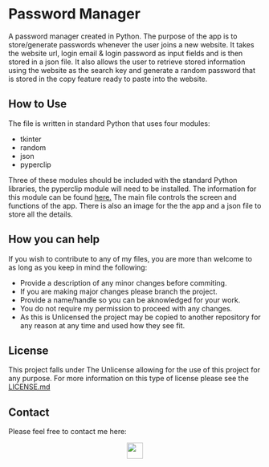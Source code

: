 # Password Manager

A password manager created in Python. The purpose of the app is to store/generate passwords whenever the user joins a new website.
It takes the website url, login email & login password as input fields and is then stored in a json file. It also allows the user to retrieve stored
information using the website as the search key and generate a random password that is stored in the copy feature ready to paste into the website.  

## How to Use

The file is written in standard Python that uses four modules: 
- tkinter
- random
- json
- pyperclip

Three of these modules should be included with the standard Python libraries, the pyperclip module will need to be installed. The information for this module can be found [here.](https://pypi.org/project/pyperclip/)
The main file controls the screen and functions of the app. There is also an image for the the app and a json file to store all the details.

## How you can help

If you wish to contribute to any of my files, you are more than welcome to as long as you keep in mind the following:
 - Provide a description of any minor changes before commiting.
 - If you are making major changes please branch the project.
 - Provide a name/handle so you can be aknowledged for your work.
 - You do not require my permission to proceed with any changes.
 - As this is Unlicensed the project may be copied to another repository for any reason at any time and used how they see fit.

## License

This project falls under The Unlicense allowing for the use of this project for any purpose. For more information on this type of license please see the [LICENSE.md](https://github.com/alexhill-coder/python-password-manager/blob/master/LICENSE.md)

## Contact

Please feel free to contact me here:
<p align=center>
<a href="https://www.linkedin.com/in/alex-hill-webdeveloper">
<img src="https://img.shields.io/badge/-@alex hill webdeveloper-blue?style=for-the-badge&logo=Linkedin&logoColor=white&link=https://www.linkedin.com/in/alex-hill-webdeveloper/" height=32/>
</a>
</p>

